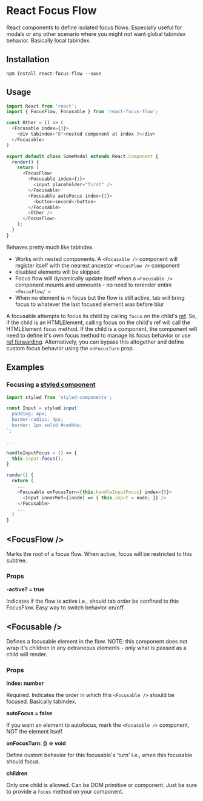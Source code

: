 # React Focus Flow
React components to define isolated focus flows. Especially useful for modals or any other scenario where you might not want global tabindex behavior. Basically local tabindex.

## Installation

`npm install react-focus-flow --save`

## Usage

```javascript
import React from 'react';
import { FocusFlow, Focusable } from 'react-focus-flow';

const Other = () => (
  <Focusable index={3}>
    <div tabindex="0">nested component at index 3</div>
  </Focusable>
)

export default class SomeModal extends React.Component {
  render() {
    return (
      <FocusFlow>
        <Focusable index={1}>
          <input placeholder="first" />
        </Focusable>
        <Focusable autoFocus index={2}>
          <button>second</button>
        </Focusable>
        <Other />
      </FocusFlow>
    );
  }
}
```

Behaves pretty much like tabindex.

- Works with nested components. A `<Focusable />` component will register itself with the nearest ancestor `<FocusFlow />` component
- disabled elements will be skipped
- Focus flow will dynamically update itself when a `<Focusable />` component mounts and unmounts - no need to rerender entire `<FocusFlow/ >`
- When no element is in focus but the flow is still active, tab will bring focus to whatever the last focused element was before blur

A focusable attempts to focus its child by calling `focus` on the child's [ref](https://reactjs.org/docs/refs-and-the-dom.html). So, if the child is an HTMLElement, calling focus on the child's ref will call the HTMLElement `focus` method. If the child is a component, the component will need to define it's own focus method to manage its focus behavior or use [ref forwarding](https://reactjs.org/docs/forwarding-refs.html). Alternatively, you can bypass this altogether and define custom focus behavior using the `onFocusTurn` prop. 

## Examples

### Focusing a [styled component](https://github.com/styled-components/styled-components)

```javascript
import styled from 'styled-components';

const Input = styled.input`
  padding: 4px;
  border-radius: 4px;
  border: 1px solid #ced4da;
`;

...

handleInputFocus = () => {
  this.input.focus();
}

render() {
  return (
    ...
    <Focusable onFocusTurn={this.handleInputFocus} index={5}>
      <Input innerRef={(node) => { this.input = node; }} />
    </Focusable>
    ...
  )
}

```

## \<FocusFlow /\>

Marks the root of a focus flow. When active, focus will be restricted to this subtree.

### Props

**-active? = true** 

Indicates if the flow is active i.e., should tab order be confined to this FocusFlow. Easy way to switch behavior on/off.

## \<Focusable /\>

Defines a focusable element in the flow. NOTE: this component does not wrap it's children in any extraneous elements - only what is passed as a child will render.

### Props

**index: number**

Required. Indicates the order in which this `<Focusable />` should be focused. Basically tabindex.

**autoFocus = false**

If you want an element to autofocus, mark the `<Focusable />` component, NOT the element itself. 

**onFocusTurn: () => void**

Define custom behavior for this focusable's 'turn' i.e., when this focusable should focus.

**children**

Only one child is allowed. Can be DOM primitive or component. Just be sure to provide a `focus` method on your component. 

